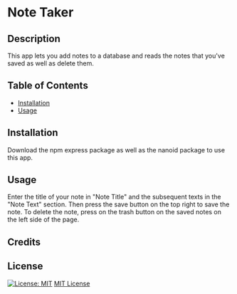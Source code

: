 # Note Taker
  
  ## Description

  This app lets you add notes to a database and reads the notes that you've saved as well as delete them.

  ## Table of Contents
  
  
  * [Installation](#installation) 
  * [Usage](#usage) 

  ## Installation

  Download the npm express package as well as the nanoid package to use this app.

  ## Usage 

  Enter the title of your note in "Note Title" and the subsequent texts in the "Note Text" section.  Then press the save button on the top right to save the note.  To delete the note, press on the trash button on the saved notes on the left side of the page.

  ## Credits

  

  ## License

  [![License: MIT](https://img.shields.io/badge/License-MIT-yellow.svg)](https://opensource.org/licenses/MIT)
  [MIT License](https://opensource.org/licenses/MIT)
  
  